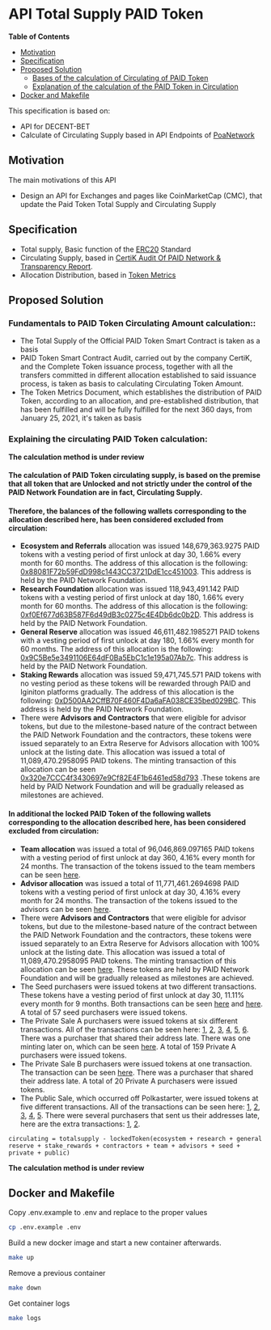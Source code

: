 # API Total Supply PAID Token

**Table of Contents**

- [Motivation](#motivation)
- [Specification](#specification)
- [Proposed Solution](#proposed-solution)
  - [Bases of the calculation of Circulating of PAID Token](#Bases-of-the-calculation-of-Circulating-of-PAID-Token)
  - [Explanation of the calculation of the PAID Token in Circulation](#Explanation-of-the-calculation-of-the-PAID-Token-in-circulation)
- [Docker and Makefile](#Docker-and-Makefile)

This specification is based on:

* API for DECENT-BET
* Calculate of Circulating Supply based in API Endpoints of [PoaNetwork](https://www.poa.network/)

## Motivation

The main motivations of this API

* Design an API for Exchanges and pages like CoinMarketCap (CMC), that update the Paid Token Total Supply and Circulating Supply
## Specification

* Total supply, Basic function of the [ERC20](https://eips.ethereum.org/EIPS/eip-20) Standard
* Circulating Supply, based in [CertiK Audit Of PAID Network & Transparency Report](https://paidnetwork.medium.com/certik-audit-of-paid-network-transparency-report-6d1935c81f2d).
* Allocation Distribution, based in [Token Metrics](https://docsend.com/view/imqcakbb3t8isgp6)

## Proposed Solution

### Fundamentals to PAID Token Circulating Amount calculation::

* The Total Supply of the Official PAID Token Smart Contract is taken as a basis
* PAID Token Smart Contract Audit, carried out by the company CertiK, and the Complete Token issuance process, together with all the transfers committed in different allocation established to said issuance process, is taken as basis to calculating Circulating Token Amount.
* The Token Metrics Document, which establishes the distribution of PAID Token, according to an allocation, and pre-established distribution, that has been fulfilled and will be fully fulfilled for the next 360 days, from January 25, 2021, it's taken as basis

### Explaining the circulating PAID Token calculation:

**The calculation method is under review**

#### The calculation of PAID Token circulating supply, is based on the premise that all token that are Unlocked and not strictly under the control of the PAID Network Foundation are in fact, Circulating Supply.
#### Therefore, the balances of the following wallets corresponding to the allocation described here, has been considered excluded from circulation:
- **Ecosystem and Referrals** allocation was issued 148,679,363.9275 PAID tokens with a vesting period of first unlock at day 30, 1.66% every month for 60 months. The address of this allocation is the following: [0x88081F72b59FdD998c1443CC3721DdE1cc451003](https://etherscan.io/address/0x88081F72b59FdD998c1443CC3721DdE1cc451003). This address is held by the PAID Network Foundation.
- **Research Foundation** allocation was issued 118,943,491.142 PAID tokens with a vesting period of first unlock at day 180, 1.66% every month for 60 months. The address of this allocation is the following: [0xf0Ef677d63B587F6d49dB3c0275c4E4Db6dc0b2D](https://etherscan.io/address/0xf0Ef677d63B587F6d49dB3c0275c4E4Db6dc0b2D). This address is held by the PAID Network Foundation.
- **General Reserve** allocation was issued 46,611,482.1985271 PAID tokens with a vesting period of first unlock at day 180, 1.66% every month for 60 months. The address of this allocation is the following: [0x9C5Be5e3491106E64dF0Ba5EbC1c1e195a07Ab7c](https://etherscan.io/address/0x9c5be5e3491106e64df0ba5ebc1c1e195a07ab7c). This address is held by the PAID Network Foundation.
- **Staking Rewards** allocation was issued 59,471,745.571 PAID tokens with no vesting period as these tokens will be rewarded through PAID and Iginiton platforms gradually. The address of this allocation is the following: [0xD500AA2CffB70F460F4Da6aFA038CE35bed029BC](https://etherscan.io/address/0xD500AA2CffB70F460F4Da6aFA038CE35bed029BC). This address is held by the PAID Network Foundation.
- There were **Advisors and Contractors** that were eligible for advisor tokens, but due to the milestone-based nature of the contract between the PAID Network Foundation and the contractors, these tokens were issued separately to an Extra Reserve for Advisors allocation with 100% unlock at the listing date. This allocation was issued a total of 11,089,470.2958095 PAID tokens. The minting transaction of this allocation can be seen [0x320e7CCC4f3430697e9Cf82E4F1b6461ed58d793](https://etherscan.io/address/0x320e7ccc4f3430697e9cf82e4f1b6461ed58d793) .These tokens are held by PAID Network Foundation and will be gradually released as milestones are achieved.

#### In additional the locked PAID Token of the following wallets corresponding to the allocation described here, has been considered excluded from circulation:
- **Team allocation** was issued a total of 96,046,869.097165 PAID tokens with a vesting period of first unlock at day 360, 4.16% every month for 24 months. The transaction of the tokens issued to the team members can be seen [here](https://etherscan.io/tx/0x0c9471a0765b0a12ecb5cc2a44d61599262df09ac0141d320588095dcfd3778e).
- **Advisor allocation** was issued a total of 11,771,461.2694698 PAID tokens with a vesting period of first unlock at day 30, 4.16% every month for 24 months. The transaction of the tokens issued to the advisors can be seen [here](https://etherscan.io/tx/0x4a4853f9d8461092d39eba63a1923d86e7ce723035ea90d198de71c011a3dabe).
- There were **Advisors and Contractors** that were eligible for advisor tokens, but due to the milestone-based nature of the contract between the PAID Network Foundation and the contractors, these tokens were issued separately to an Extra Reserve for Advisors allocation with 100% unlock at the listing date. This allocation was issued a total of 11,089,470.2958095 PAID tokens. The minting transaction of this allocation can be seen [here](https://etherscan.io/tx/0xc8226147c724c47118698f8bbb69647ca5676f93fdf594cb60889dae5e35c6b4). These tokens are held by PAID Network Foundation and will be gradually released as milestones are achieved.
- The Seed purchasers were issued tokens at two different transactions. These tokens have a vesting period of first unlock at day 30, 11.11% every month for 9 months. Both transactions can be seen [here](https://etherscan.io/tx/0x54839a6d0859a98482c1028952cbea39f614b2e7ada89e46e357582aff5d6f4e) and [here](https://etherscan.io/tx/0xd2c287606912c1ce25aeb03ac9a5803933238f4a2066591b25a86677ef3b9ea2). A total of 57 seed purchasers were issued tokens.
- The Private Sale A purchasers were issued tokens at six different transactions. All of the transactions can be seen here: [1](https://etherscan.io/tx/0x0856641840e1bdc779a792cda575851c8f6488e66a3488ea639a7395293bf721), [2](https://etherscan.io/tx/0x7c1ef96f81158c37af9c4e0ba02e260f2c99116ac0a4936e7d44a199d8dcae46), [3](https://etherscan.io/tx/0x1122810ce80123ea788384a567224ce22670888eee730c9a75dac65417a138c2), [4](https://etherscan.io/tx/0xfbb0809c8901e7724e44ed67c35cd4e4336f200c1a6be13e21fa4cccb55ab2a6), [5](https://etherscan.io/tx/0x7a9faa06f6b1db6d966bb8c453a6049cea9f70b6943b89eded26542d5eca57cb), [6](https://etherscan.io/tx/0x1c78fc3e7cc56c5cced5d27369be01560788868bd2e9609e5c12dee0335a4458). There was a purchaser that shared their address late. There was one minting later on, which can be seen [here](https://etherscan.io/tx/0xcb99a58d523f86b80907d0b3a88f001b003886c7d58947bb6f38ca69496b0428). A total of 159 Private A purchasers were issued tokens.
- The Private Sale B purchasers were issued tokens at one transaction. The transaction can be seen [here](https://etherscan.io/tx/0xb2502261039bf0e29a9e3c9a54f87d69f1d0f4439cc867f25f8f062d32b48e25). There was a purchaser that shared their address late. A total of 20 Private A purchasers were issued tokens.
- The Public Sale, which occurred off Polkastarter, were issued tokens at five different transactions. All of the transactions can be seen here: [1](https://etherscan.io/tx/0x29da11cc31d84576483450dfaac86508bd0e728ce4dc91d7c82b3dc84237015b), [2](https://etherscan.io/tx/0x945ff0cd5dfa21f97d1cb7b6db3fd072afac63b5cb16ea4ce42b608e59ca6618), [3](https://etherscan.io/tx/0x447c76f0985f4d35686c5d0c60ece5bc9aa9f05bac3fa51dba10bb3630f098c4), [4](https://etherscan.io/tx/0xc586f229a167408594fa37742ec3c9e1182f6fd3b2cf49165aea0b5ad8240046), [5](https://etherscan.io/tx/0x6325e3187720ced19a938a0945cf3e215db7ab74059127e188889d6a01918a07). There were several purchasers that sent us their addresses late, here are the extra transactions: [1](https://etherscan.io/tx/0xb40b3a98e8a17a12cefb0df65fd9edad7c2837d0f2135ef4b518ae8c113a3da0), [2](https://etherscan.io/tx/0xb25bbf4cbe02c340285da77b5b0beb4f049bf78fca64af9475e551b65f7f8142).

`circulating = totalsupply - lockedToken(ecosystem + research + general reserve + stake_rewards + contractors + team + advisors + seed + private + public)`

**The calculation method is under review**

## Docker and Makefile

Copy .env.example to .env and replace to the proper values
```bash
cp .env.example .env
```

Build a new docker image and start a new container afterwards.
```bash
make up
```

Remove a previous container 
```bash
make down
```

Get container logs
```bash
make logs
```